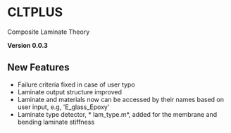 # CLTPLUS
Composite Laminate Theory

**Version 0.0.3**

## New Features
- Failure criteria fixed in case of user typo
- Laminate output structure improved
- Laminate and materials now can be accessed by their names based on user input, e.g, 'E_glass_Epoxy'
- Laminate type detector, * lam_type.m*, added for the membrane and bending laminate stiffness
